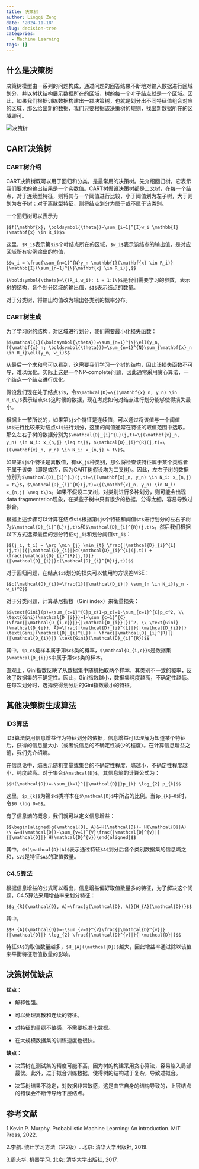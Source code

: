 ```yaml
---
title: 决策树
author: Lingqi Zeng
date: '2024-11-18'
slug: decision-tree
categories:
  - Machine Learning
tags: []
---
```


## 什么是决策树

决策树模型由一系列的问题构成，通过问题的回答结果不断地对输入数据进行区域划分，并以树状结构展示数据所在的区域，树的每一个叶子结点就是一个区域。因此，如果我们根据训练数据构建出一颗决策树，也就是划分出不同特征值组合对应的区域，那么给出新的数据，我们只要根据该决策树的规则，找出新数据所在的区域即可。

![决策树](https://miro.medium.com/v2/resize:fit:1200/1*kwCh2-U02xf-EWaTt3Xr4w.png)

## CART决策树

### CART树介绍

CART决策树既可以用于回归和分类，是最常用的决策树。先介绍回归树，它表示我们要求的输出结果是一个实数值。CART树假设决策树都是二叉树，在每一个结点，对于连续型特征，则将其与一个阈值进行比较，小于阈值划为左子树，大于则划为右子树；对于离散型特征，则将结点划分为属于或不属于该类别。

一个回归树可以表示为

`$$f(\mathbf{x}; \boldsymbol{\theta})=\sum_{i=1}^{I}w_i \mathbb{I}(\mathbf{x} \in R_i)$$`

这里，`$R_i$`表示第`$i$`个叶结点所在的区域，`$w_i$`表示该结点的输出值，是对应区域所有实例输出的均值，

`$$w_i = \frac{\sum_{n=1}^{N}y_n \mathbb{I}(\mathbf{x} \in R_i)}{\mathbb{I}(\sum_{n=1}^{N}\mathbf{x} \in R_i)},$$`

`$\boldsymbol{\theta}=\{(R_i,w_i): i = 1:I\}$`是我们需要学习的参数，表示树的结构，各个划分区域的输出值，`$I$`表示结点的数量。

对于分类树，将输出均值改为输出各类别的概率分布。

### CART树生成

为了学习树的结构，对区域进行划分，我们需要最小化损失函数：

`$$\mathcal{L}(\boldsymbol{\theta})=\sum_{n=1}^{N}\ell(y_n, f(\mathbf{x}_n; \boldsymbol{\theta}))=\sum_{n=1}^{N}\sum_{\mathbf{x}_n \in R_i}\ell(y_n, w_i)$$`

从最后一个求和号可以看到，这需要我们学习一个树的结构，因此该损失函数不可导，难以优化。实际上这是一个NP-complete问题，因此通常采用贪心算法，一个结点一个结点进行优化。

假设我们现在处于结点`$i$`，令`$\mathcal{D}=\{(\mathbf{x}_n, y_n) \in N_i\}$`表示结点`$i$`这时候的数据，现在考虑如何对结点进行划分能够使得损失最小。

根据上一节所说的，如果第`$j$`个特征是连续值，可以通过将该值与一个阈值`$t$`进行比较来对结点`$i$`进行划分，这里的阈值通常在特征的取值范围中选取。那么左右子树的数据分别为`$\mathcal{D}_{i}^{L}(j,t)=\{(\mathbf{x}_n, y_n) \in N_i: x_{n,j} \leq t\}$`，`$\mathcal{D}_{i}^{R}(j,t)=\{(\mathbf{x}_n, y_n) \in N_i: x_{n,j} > t\}$`。

如果第`$j$`个特征是离散值，有`$K_j$`种类别，那么将检查该特征属于某个类或者不属于该类（即是或否，因为CART树假设均为二叉树）。因此，左右子树的数据分别为`$\mathcal{D}_{i}^{L}(j,t)=\{(\mathbf{x}_n, y_n) \in N_i: x_{n,j} = t\}$`，`$\mathcal{D}_{i}^{R}(j,t)=\{(\mathbf{x}_n, y_n) \in N_i: x_{n,j} \neq t\}$`。如果不假设二叉树，对类别进行多种划分，则可能会出现data fragmentation现象，在某些子树中只有很少的数据，分得太细，容易导致过拟合。

根据上述步骤可以计算在结点`$i$`根据第`$j$`个特征和阈值`$t$`进行划分的左右子树为`$\mathcal{D}_{i}^{L}(j,t)$`和`$\mathcal{D}_{i}^{R}(j,t)$`，然后我们根据以下方式选择最佳的划分特征`$j_i$`和划分阈值`$t_i$`：

`$$(j_i, t_i) = \arg \min_{j} \min_{t} \frac{|\mathcal{D}_{i}^{L}(j,t)|}{|\mathcal{D}_{i}|}c(\mathcal{D}_{i}^{L}(j,t)) + \frac{|\mathcal{D}_{i}^{R}(j,t)|}{|\mathcal{D}_{i}|}c(\mathcal{D}_{i}^{R}(j,t))$$`

对于回归问题，在结点`$i$`划分的损失可以使用均方误差MSE：

`$$c(\mathcal{D}_{i})=\frac{1}{|\mathcal{D_i}|} \sum_{n \in N_i}(y_n - w_i)^2$$`

对于分类问题，计算基尼指数（Gini index）来衡量损失：

`$$\text{Gini}(p)=\sum_{c=1}^{C}p_c(1-p_c)=1-\sum_{c=1}^{C}p_c^2, \\
\text{Gini}(\mathcal{D_{i}})=1-\sum_{c=1}^{C}(\frac{|\mathcal{D_{i,c}}|}{|\mathcal{D_{i}}|})^2, \\
\text{Gini}(\mathcal{D_{i}}, A)=\frac{|\mathcal{D}_{i}^{L}|}{|\mathcal{D_{i}}|} \text{Gini}(\mathcal{D}_{i}^{L}) + \frac{|\mathcal{D}_{i}^{R}|}{|\mathcal{D_{i}}|} \text{Gini}(\mathcal{D}_{i}^{R})$$`

其中，`$p_c$`是样本属于第`$c$`类的概率，`$\mathcal{D_{i,c}}$`是数据集`$\mathcal{D_{i}}$`中属于第`$c$`类的样本。

直观上，Gini指数反映了从数据集中随机抽取两个样本，其类别不一致的概率，反映了数据集的不确定性。因此，Gini指数越小，数据集纯度越高，不确定性越低。在每次划分时，选择使得划分后的Gini指数最小的特征。

## 其他决策树生成算法

### ID3算法
ID3算法使用信息增益作为特征划分的依据，信息增益可以理解为知道某个特征后，获得的信息量大小（或者说信息的不确定性减少的程度）。在计算信息增益之前，我们先介绍熵。

在信息论中，熵表示随机变量或集合的不确定性程度，熵越小，不确定性程度越小，纯度越高。对于集合`$\mathcal{D}$`，其信息熵的计算公式为：

`$$H(\mathcal{D})=-\sum_{k=1}^{|\mathcal{D}|}p_{k} \log_{2} p_{k}$$`

这里，`$p_{k}$`为第`$k$`类样本在`$\mathcal{D}$`中所占的比例。当`$p_{k}=0$`时，令`$0 \log 0=0$`。

有了信息熵的概念，我们就可以定义信息增益：

`$$\begin{aligned}g(\mathcal{D}, A)&=H(\mathcal{D})- H(\mathcal{D}|A) \\ &=H(\mathcal{D})-\sum_{v=1}^{V}\frac{|\mathcal{D}^{v}|}{|\mathcal{D}|} H(\mathcal{D}^{v})\end{aligned}$$`

其中，`$H(\mathcal{D}|A)$`表示通过特征`$A$`划分后各个类别数据集的信息熵之和，`$V$`是特征`$A$`的取值数量。

### C4.5算法
根据信息增益的公式可以看出，信息增益偏好取值数量多的特征，为了解决这个问题，C4.5算法采用增益率来划分特征：

`$$g_{R}(\mathcal{D}, A)=\frac{g(\mathcal{D}, A)}{H_{A}(\mathcal{D})}$$`

其中，

`$$H_{A}(\mathcal{D})=-\sum_{v=1}^{V}\frac{|\mathcal{D}^{v}|}{|\mathcal{D}|} \log_{2} \frac{|\mathcal{D}^{v}|}{|\mathcal{D}|}$$`

特征`$A$`的取值数量越多，`$H_{A}(\mathcal{D})$`越大，因此增益率通过除以该值来平衡特征取值数量的影响。

## 决策树优缺点

**优点**：
- 解释性强。

- 可以处理离散和连续的特征。

- 对特征的量纲不敏感，不需要标准化数据。

- 在大规模数据集的训练速度也很快。

**缺点**：

- 决策树在测试集的精度可能不高，因为树的构建采用贪心算法，容易陷入局部最优。此外，过于拟合训练数据，使得树的结构过于复杂，导致过拟合。

- 决策树结果不稳定，对数据非常敏感，这是由它自身的结构导致的，上层结点的错误会不断传导给下层结点。

## 参考文献

1.Kevin P. Murphy. Probabilistic Machine Learning: An introduction. MIT Press, 2022.

2.李航. 统计学习方法（第2版）. 北京: 清华大学出版社, 2019.

3.周志华. 机器学习. 北京: 清华大学出版社, 2017.
